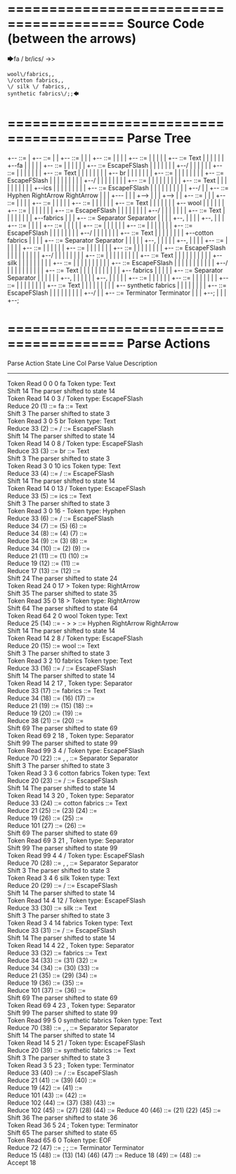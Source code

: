 ========================================
Source Code (between the arrows)
========================================

🡆fa \/ br\/ics\/ ->>

    wool\/fabrics,,
    \/cotton fabrics,,
    \/ silk \/ fabrics,,
    synthetic fabrics\/;;🡄

========================================
Parse Tree
========================================

+--<scripture> ::= <expression>
|  +--<expression> ::= <item> <producer> <item-or-expression-list> <terminator>
|  |  +--<item> ::= <text>
|  |  |  +--<text> ::= <text-chunk-list>
|  |  |  |  +--<text-chunk-list> ::= <text-chunk> <text-chunk-list>
|  |  |  |  |  +--<text-chunk> ::= Text
|  |  |  |  |  |  +--fa 
|  |  |  |  |  +--<text-chunk-list> ::= <text-chunk> <text-chunk-list>
|  |  |  |  |  |  +--<text-chunk> ::= EscapeFSlash
|  |  |  |  |  |  |  +--\/
|  |  |  |  |  |  +--<text-chunk-list> ::= <text-chunk> <text-chunk-list>
|  |  |  |  |  |  |  +--<text-chunk> ::= Text
|  |  |  |  |  |  |  |  +-- br
|  |  |  |  |  |  |  +--<text-chunk-list> ::= <text-chunk> <text-chunk-list>
|  |  |  |  |  |  |  |  +--<text-chunk> ::= EscapeFSlash
|  |  |  |  |  |  |  |  |  +--\/
|  |  |  |  |  |  |  |  +--<text-chunk-list> ::= <text-chunk> <text-chunk>
|  |  |  |  |  |  |  |  |  +--<text-chunk> ::= Text
|  |  |  |  |  |  |  |  |  |  +--ics
|  |  |  |  |  |  |  |  |  +--<text-chunk> ::= EscapeFSlash
|  |  |  |  |  |  |  |  |  |  +--\/
|  |  +--<producer> ::= Hyphen RightArrow RightArrow
|  |  |  +---
|  |  |  +-->
|  |  |  +-->
|  |  +--<item-or-expression-list> ::= <item> <separator> <item-or-expression-list>
|  |  |  +--<item> ::= <text>
|  |  |  |  +--<text> ::= <text-chunk-list>
|  |  |  |  |  +--<text-chunk-list> ::= <text-chunk> <text-chunk-list>
|  |  |  |  |  |  +--<text-chunk> ::= Text
|  |  |  |  |  |  |  +--    wool
|  |  |  |  |  |  +--<text-chunk-list> ::= <text-chunk> <text-chunk>
|  |  |  |  |  |  |  +--<text-chunk> ::= EscapeFSlash
|  |  |  |  |  |  |  |  +--\/
|  |  |  |  |  |  |  +--<text-chunk> ::= Text
|  |  |  |  |  |  |  |  +--fabrics
|  |  |  +--<separator> ::= Separator Separator
|  |  |  |  +--,
|  |  |  |  +--,
|  |  |  +--<item-or-expression-list> ::= <item> <separator> <item-or-expression-list>
|  |  |  |  +--<item> ::= <text>
|  |  |  |  |  +--<text> ::= <text-chunk-list>
|  |  |  |  |  |  +--<text-chunk-list> ::= <text-chunk> <text-chunk>
|  |  |  |  |  |  |  +--<text-chunk> ::= EscapeFSlash
|  |  |  |  |  |  |  |  +--\/
|  |  |  |  |  |  |  +--<text-chunk> ::= Text
|  |  |  |  |  |  |  |  +--cotton fabrics
|  |  |  |  +--<separator> ::= Separator Separator
|  |  |  |  |  +--,
|  |  |  |  |  +--,
|  |  |  |  +--<item-or-expression-list> ::= <item> <separator> <item>
|  |  |  |  |  +--<item> ::= <text>
|  |  |  |  |  |  +--<text> ::= <text-chunk-list>
|  |  |  |  |  |  |  +--<text-chunk-list> ::= <text-chunk> <text-chunk-list>
|  |  |  |  |  |  |  |  +--<text-chunk> ::= EscapeFSlash
|  |  |  |  |  |  |  |  |  +--\/
|  |  |  |  |  |  |  |  +--<text-chunk-list> ::= <text-chunk> <text-chunk-list>
|  |  |  |  |  |  |  |  |  +--<text-chunk> ::= Text
|  |  |  |  |  |  |  |  |  |  +-- silk 
|  |  |  |  |  |  |  |  |  +--<text-chunk-list> ::= <text-chunk> <text-chunk>
|  |  |  |  |  |  |  |  |  |  +--<text-chunk> ::= EscapeFSlash
|  |  |  |  |  |  |  |  |  |  |  +--\/
|  |  |  |  |  |  |  |  |  |  +--<text-chunk> ::= Text
|  |  |  |  |  |  |  |  |  |  |  +-- fabrics
|  |  |  |  |  +--<separator> ::= Separator Separator
|  |  |  |  |  |  +--,
|  |  |  |  |  |  +--,
|  |  |  |  |  +--<item> ::= <text>
|  |  |  |  |  |  +--<text> ::= <text-chunk-list>
|  |  |  |  |  |  |  +--<text-chunk-list> ::= <text-chunk> <text-chunk>
|  |  |  |  |  |  |  |  +--<text-chunk> ::= Text
|  |  |  |  |  |  |  |  |  +--    synthetic fabrics
|  |  |  |  |  |  |  |  +--<text-chunk> ::= EscapeFSlash
|  |  |  |  |  |  |  |  |  +--\/
|  |  +--<terminator> ::= Terminator Terminator
|  |  |  +--;
|  |  |  +--;


========================================
Parse Actions
========================================

Parse Action      State    Line     Col   Parse Value                       Description                                                               
---------------   -----   -----   -----   -------------------------------   --------------------------------------------------------------------------
Token Read            0       0       0   fa                                Token type: Text                                                          
Shift                14                                                     The parser shifted to state 14                                            
Token Read           14       0       3   \/                                Token type: EscapeFSlash                                                  
Reduce               20                   (1) ::= fa                        <text-chunk> ::= Text                                                     
Shift                 3                                                     The parser shifted to state 3                                             
Token Read            3       0       5    br                               Token type: Text                                                          
Reduce               33                   (2) ::= \/                        <text-chunk> ::= EscapeFSlash                                             
Shift                14                                                     The parser shifted to state 14                                            
Token Read           14       0       8   \/                                Token type: EscapeFSlash                                                  
Reduce               33                   (3) ::=  br                       <text-chunk> ::= Text                                                     
Shift                 3                                                     The parser shifted to state 3                                             
Token Read            3       0      10   ics                               Token type: Text                                                          
Reduce               33                   (4) ::= \/                        <text-chunk> ::= EscapeFSlash                                             
Shift                14                                                     The parser shifted to state 14                                            
Token Read           14       0      13   \/                                Token type: EscapeFSlash                                                  
Reduce               33                   (5) ::= ics                       <text-chunk> ::= Text                                                     
Shift                 3                                                     The parser shifted to state 3                                             
Token Read            3       0      16   -                                 Token type: Hyphen                                                        
Reduce               33                   (6) ::= \/                        <text-chunk> ::= EscapeFSlash                                             
Reduce               34                   (7) ::= (5) (6)                   <text-chunk-list> ::= <text-chunk> <text-chunk>                           
Reduce               34                   (8) ::= (4) (7)                   <text-chunk-list> ::= <text-chunk> <text-chunk-list>                      
Reduce               34                   (9) ::= (3) (8)                   <text-chunk-list> ::= <text-chunk> <text-chunk-list>                      
Reduce               34                   (10) ::= (2) (9)                  <text-chunk-list> ::= <text-chunk> <text-chunk-list>                      
Reduce               21                   (11) ::= (1) (10)                 <text-chunk-list> ::= <text-chunk> <text-chunk-list>                      
Reduce               19                   (12) ::= (11)                     <text> ::= <text-chunk-list>                                              
Reduce               17                   (13) ::= (12)                     <item> ::= <text>                                                         
Shift                24                                                     The parser shifted to state 24                                            
Token Read           24       0      17   >                                 Token type: RightArrow                                                    
Shift                35                                                     The parser shifted to state 35                                            
Token Read           35       0      18   >                                 Token type: RightArrow                                                    
Shift                64                                                     The parser shifted to state 64                                            
Token Read           64       2       0       wool                          Token type: Text                                                          
Reduce               25                   (14) ::= - > >                    <producer> ::= Hyphen RightArrow RightArrow                               
Shift                14                                                     The parser shifted to state 14                                            
Token Read           14       2       8   \/                                Token type: EscapeFSlash                                                  
Reduce               20                   (15) ::=     wool                 <text-chunk> ::= Text                                                     
Shift                 3                                                     The parser shifted to state 3                                             
Token Read            3       2      10   fabrics                           Token type: Text                                                          
Reduce               33                   (16) ::= \/                       <text-chunk> ::= EscapeFSlash                                             
Shift                14                                                     The parser shifted to state 14                                            
Token Read           14       2      17   ,                                 Token type: Separator                                                     
Reduce               33                   (17) ::= fabrics                  <text-chunk> ::= Text                                                     
Reduce               34                   (18) ::= (16) (17)                <text-chunk-list> ::= <text-chunk> <text-chunk>                           
Reduce               21                   (19) ::= (15) (18)                <text-chunk-list> ::= <text-chunk> <text-chunk-list>                      
Reduce               19                   (20) ::= (19)                     <text> ::= <text-chunk-list>                                              
Reduce               38                   (21) ::= (20)                     <item> ::= <text>                                                         
Shift                69                                                     The parser shifted to state 69                                            
Token Read           69       2      18   ,                                 Token type: Separator                                                     
Shift                99                                                     The parser shifted to state 99                                            
Token Read           99       3       4   \/                                Token type: EscapeFSlash                                                  
Reduce               70                   (22) ::= , ,                      <separator> ::= Separator Separator                                       
Shift                 3                                                     The parser shifted to state 3                                             
Token Read            3       3       6   cotton fabrics                    Token type: Text                                                          
Reduce               20                   (23) ::= \/                       <text-chunk> ::= EscapeFSlash                                             
Shift                14                                                     The parser shifted to state 14                                            
Token Read           14       3      20   ,                                 Token type: Separator                                                     
Reduce               33                   (24) ::= cotton fabrics           <text-chunk> ::= Text                                                     
Reduce               21                   (25) ::= (23) (24)                <text-chunk-list> ::= <text-chunk> <text-chunk>                           
Reduce               19                   (26) ::= (25)                     <text> ::= <text-chunk-list>                                              
Reduce              101                   (27) ::= (26)                     <item> ::= <text>                                                         
Shift                69                                                     The parser shifted to state 69                                            
Token Read           69       3      21   ,                                 Token type: Separator                                                     
Shift                99                                                     The parser shifted to state 99                                            
Token Read           99       4       4   \/                                Token type: EscapeFSlash                                                  
Reduce               70                   (28) ::= , ,                      <separator> ::= Separator Separator                                       
Shift                 3                                                     The parser shifted to state 3                                             
Token Read            3       4       6    silk                             Token type: Text                                                          
Reduce               20                   (29) ::= \/                       <text-chunk> ::= EscapeFSlash                                             
Shift                14                                                     The parser shifted to state 14                                            
Token Read           14       4      12   \/                                Token type: EscapeFSlash                                                  
Reduce               33                   (30) ::=  silk                    <text-chunk> ::= Text                                                     
Shift                 3                                                     The parser shifted to state 3                                             
Token Read            3       4      14    fabrics                          Token type: Text                                                          
Reduce               33                   (31) ::= \/                       <text-chunk> ::= EscapeFSlash                                             
Shift                14                                                     The parser shifted to state 14                                            
Token Read           14       4      22   ,                                 Token type: Separator                                                     
Reduce               33                   (32) ::=  fabrics                 <text-chunk> ::= Text                                                     
Reduce               34                   (33) ::= (31) (32)                <text-chunk-list> ::= <text-chunk> <text-chunk>                           
Reduce               34                   (34) ::= (30) (33)                <text-chunk-list> ::= <text-chunk> <text-chunk-list>                      
Reduce               21                   (35) ::= (29) (34)                <text-chunk-list> ::= <text-chunk> <text-chunk-list>                      
Reduce               19                   (36) ::= (35)                     <text> ::= <text-chunk-list>                                              
Reduce              101                   (37) ::= (36)                     <item> ::= <text>                                                         
Shift                69                                                     The parser shifted to state 69                                            
Token Read           69       4      23   ,                                 Token type: Separator                                                     
Shift                99                                                     The parser shifted to state 99                                            
Token Read           99       5       0       synthetic fabrics             Token type: Text                                                          
Reduce               70                   (38) ::= , ,                      <separator> ::= Separator Separator                                       
Shift                14                                                     The parser shifted to state 14                                            
Token Read           14       5      21   \/                                Token type: EscapeFSlash                                                  
Reduce               20                   (39) ::=     synthetic fabrics    <text-chunk> ::= Text                                                     
Shift                 3                                                     The parser shifted to state 3                                             
Token Read            3       5      23   ;                                 Token type: Terminator                                                    
Reduce               33                   (40) ::= \/                       <text-chunk> ::= EscapeFSlash                                             
Reduce               21                   (41) ::= (39) (40)                <text-chunk-list> ::= <text-chunk> <text-chunk>                           
Reduce               19                   (42) ::= (41)                     <text> ::= <text-chunk-list>                                              
Reduce              101                   (43) ::= (42)                     <item> ::= <text>                                                         
Reduce              102                   (44) ::= (37) (38) (43)           <item-or-expression-list> ::= <item> <separator> <item>                   
Reduce              102                   (45) ::= (27) (28) (44)           <item-or-expression-list> ::= <item> <separator> <item-or-expression-list>
Reduce               40                   (46) ::= (21) (22) (45)           <item-or-expression-list> ::= <item> <separator> <item-or-expression-list>
Shift                36                                                     The parser shifted to state 36                                            
Token Read           36       5      24   ;                                 Token type: Terminator                                                    
Shift                65                                                     The parser shifted to state 65                                            
Token Read           65       6       0                                     Token type: EOF                                                           
Reduce               72                   (47) ::= ; ;                      <terminator> ::= Terminator Terminator                                    
Reduce               15                   (48) ::= (13) (14) (46) (47)      <expression> ::= <item> <producer> <item-or-expression-list> <terminator> 
Reduce               18                   (49) ::= (48)                     <scripture> ::= <expression>                                              
Accept               18                                                                                                                               


